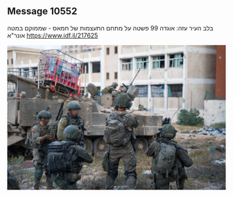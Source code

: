 ## Message 10552

בלב העיר עזה:
אוגדה 99 פשטה על מתחם התעצמות של חמאס - שממוקם במטה אונר"א
https://www.idf.il/217625

![Photo](./10552/10552_photo.jpg)
